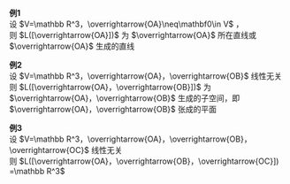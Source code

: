 **例1**  
设  $V=\mathbb R^3，\overrightarrow{OA}\neq\mathbf0\in V$ ，  
则 $L([\overrightarrow{OA}])$ 为 $\overrightarrow{OA}$ 所在直线或 $\overrightarrow{OA}$ 生成的直线  
  
**例2**  
设  $V=\mathbb R^3，\overrightarrow{OA}，\overrightarrow{OB}$  线性无关  
则 $L([\overrightarrow{OA}，\overrightarrow{OB}])$ 为 $\overrightarrow{OA}，\overrightarrow{OB}$ 生成的子空间，即 $\overrightarrow{OA}，\overrightarrow{OB}$ 张成的平面  
  
**例3**  
设  $V=\mathbb R^3，\overrightarrow{OA}，\overrightarrow{OB}，\overrightarrow{OC}$  线性无关  
则 $L([\overrightarrow{OA}，\overrightarrow{OB}，\overrightarrow{OC}])  
=\mathbb R^3$   
